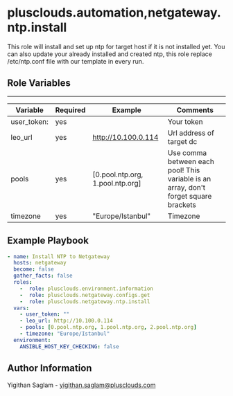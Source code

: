 # plusclouds.automation,netgateway.ntp.install

This role will install and set up ntp for target host if it is not installed yet. You can also update your already installed and created ntp, this role replace /etc/ntp.conf file with our template in every run.

## Role Variables

---

| Variable      | Required | Example                          | Comments                                                                             |
| ------------- | -------- | -------------------------------- | ------------------------------------------------------------------------------------ |
| user_token:   | yes      |                                  | Your token                                                                           |
| leo_url       | yes      | http://10.100.0.114              | Url address of target dc                                                             |
| pools         | yes      | [0.pool.ntp.org, 1.pool.ntp.org] | Use comma between each pool! This variable is an array, don't forget square brackets |
| timezone      | yes      | "Europe/Istanbul"                | Timezone                                                                             |


## Example Playbook

```YAML
- name: Install NTP to Netgateway
  hosts: netgateway
  become: false
  gather_facts: false
  roles:
    -  role: plusclouds.environment.information
    -  role: plusclouds.netgateway.configs.get
    -  role: plusclouds.netgateway.ntp.install
  vars:
    - user_token: ""
    - leo_url: http://10.100.0.114
    - pools: [0.pool.ntp.org, 1.pool.ntp.org, 2.pool.ntp.org]
    - timezone: "Europe/Istanbul"
  environment:
    ANSIBLE_HOST_KEY_CHECKING: false

```

## Author Information

Yigithan Saglam - yigithan.saglam@plusclouds.com